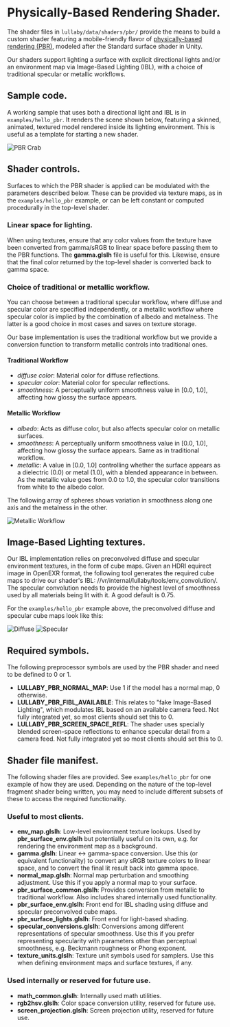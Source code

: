 # Physically-Based Rendering Shader.

The shader files in `lullaby/data/shaders/pbr/` provide the means to build a
custom shader featuring a mobile-friendly flavor of [physically-based rendering
(PBR)](https://en.wikipedia.org/wiki/Physically_based_rendering), modeled after
the Standard surface shader in Unity.

Our shaders support lighting a surface with explicit directional lights and/or
an environment map via Image-Based Lighting (IBL), with a choice of traditional
specular or metallic workflows.

## Sample code.

A working sample that uses both a directional light and IBL is in
`examples/hello_pbr`. It renders the scene shown below, featuring a skinned,
animated, textured model rendered inside its lighting environment. This is
useful as a template for starting a new shader.

![PBR Crab](assets/images/pbr_crab.png)

## Shader controls.

Surfaces to which the PBR shader is applied can be modulated with the parameters
described below. These can be provided via texture maps, as in the
`examples/hello_pbr` example, or can be left constant or computed procedurally
in the top-level shader.

### Linear space for lighting.

When using textures, ensure that any color values from the texture have been
converted from gamma/sRGB to linear space before passing them to the PBR
functions. The **gamma.glslh** file is useful for this. Likewise, ensure that
the final color returned by the top-level shader is converted back to gamma
space.

### Choice of traditional or metallic workflow.

You can choose between a traditional specular workflow, where diffuse and
specular color are specified independently, or a metallic workflow where
specular color is implied by the combination of albedo and metalness. The latter
is a good choice in most cases and saves on texture storage.

Our base implementation is uses the traditional workflow but we provide a
conversion function to transform metallic controls into traditional ones.

#### Traditional Workflow

*   *diffuse color*: Material color for diffuse reflections.
*   *specular color*: Material color for specular reflections.
*   *smoothness*: A perceptually uniform smoothness value in [0.0, 1.0],
    affecting how glossy the surface appears.

#### Metallic Workflow

*   *albedo*: Acts as diffuse color, but also affects specular color on metallic
    surfaces.
*   *smoothness*: A perceptually uniform smoothness value in [0.0, 1.0],
    affecting how glossy the surface appears. Same as in traditional workflow.
*   *metallic*: A value in [0.0, 1.0] controlling whether the surface appears as
    a dielectric (0.0) or metal (1.0), with a blended appearance in between. As
    the metallic value goes from 0.0 to 1.0, the specular color transitions from
    white to the albedo color.

The following array of spheres shows variation in smoothness along one axis and
the metalness in the other.

![Metallic Workflow](assets/images/shader_wedge.png)

## Image-Based Lighting textures.

Our IBL implementation relies on preconvolved diffuse and specular environment
textures, in the form of cube maps. Given an HDRI equirect image in OpenEXR
format, the following tool generates the required cube maps to drive our
shader's IBL: //vr/internal/lullaby/tools/env_convolution/. The specular
convolution needs to provide the highest level of smoothness used by all
materials being lit with it. A good default is 0.75.

For the `examples/hello_pbr` example above, the preconvolved diffuse and
specular cube maps look like this:

![Diffuse](assets/images/forest_diff_cubemap.png)
![Specular](assets/images/forest_spec_cubemap.png)

## Required symbols.

The following preprocessor symbols are used by the PBR shader and need to be
defined to 0 or 1.

*   **LULLABY_PBR_NORMAL_MAP**: Use 1 if the model has a normal map, 0
    otherwise.
*   **LULLABY_PBR_FIBL_AVAILABLE**: This relates to "fake Image-Based Lighting",
    which modulates IBL based on an available camera feed. Not fully integrated
    yet, so most clients should set this to 0.
*   **LULLABY_PBR_SCREEN_SPACE_REFL**: The shader uses specially blended
    screen-space reflections to enhance specular detail from a camera feed. Not
    fully integrated yet so most clients should set this to 0.

## Shader file manifest.

The following shader files are provided. See `examples/hello_pbr` for one
example of how they are used. Depending on the nature of the top-level fragment
shader being written, you may need to include different subsets of these to
access the required functionality.

### Useful to most clients.

*   **env_map.glslh**: Low-level environment texture lookups. Used by
    **pbr_surface_env.glslh** but potentially useful on its own, e.g. for
    rendering the environment map as a background.
*   **gamma.glslh**: Linear <-> gamma-space conversion. Use this (or equivalent
    functionality) to convert any sRGB texture colors to linear space, and to
    convert the final lit result back into gamma space.
*   **normal_map.glslh**: Normal map perturbation and smoothing adjustment. Use
    this if you apply a normal map to your surface.
*   **pbr_surface_common.glslh**: Provides conversion from metallic to
    traditional workflow. Also includes shared internally used functionality.
*   **pbr_surface_env.glslh**: Front end for IBL shading using diffuse and
    specular preconvolved cube maps.
*   **pbr_surface_lights.glslh**: Front end for light-based shading.
*   **specular_conversions.glslh**: Conversions among different representations
    of specular smoothness. Use this if you prefer representing specularity with
    parameters other than perceptual smoothness, e.g. Beckmann roughness or
    Phong exponent.
*   **texture_units.glslh**: Texture unit symbols used for samplers. Use this
    when defining environment maps and surface textures, if any.

### Used internally or reserved for future use.

*   **math_common.glslh**: Internally used math utilities.
*   **rgb2hsv.glslh**: Color space conversion utility, reserved for future use.
*   **screen_projection.glslh**: Screen projection utility, reserved for future
    use.
